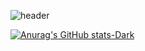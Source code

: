 

![header](https://capsule-render.vercel.app/api?type=rounded&color=auto&text=Welcome%20to%20SIK's%20GitHub%20👋&animation=twinkling&fontSize=40&fontAlignY=50&fontAlign=50&height=180)

[![Anurag's GitHub stats-Dark](https://github-readme-stats.vercel.app/api?username=SeoJaeSik&show_icons=true&theme=dark#gh-dark-mode-only)](https://github.com/anuraghazra/github-readme-stats#gh-dark-mode-only)
